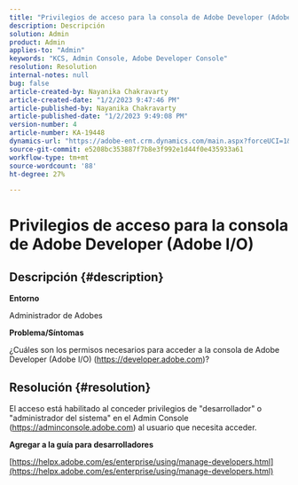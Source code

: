 ```yaml
---
title: "Privilegios de acceso para la consola de Adobe Developer (Adobe I/O)"
description: Descripción
solution: Admin
product: Admin
applies-to: "Admin"
keywords: "KCS, Admin Console, Adobe Developer Console"
resolution: Resolution
internal-notes: null
bug: false
article-created-by: Nayanika Chakravarty
article-created-date: "1/2/2023 9:47:46 PM"
article-published-by: Nayanika Chakravarty
article-published-date: "1/2/2023 9:49:08 PM"
version-number: 4
article-number: KA-19448
dynamics-url: "https://adobe-ent.crm.dynamics.com/main.aspx?forceUCI=1&pagetype=entityrecord&etn=knowledgearticle&id=99d6ec16-e78a-ed11-81ac-6045bd006c82"
source-git-commit: e5208bc353887f7b8e3f992e1d44f0e435933a61
workflow-type: tm+mt
source-wordcount: '88'
ht-degree: 27%

---
```


# Privilegios de acceso para la consola de Adobe Developer (Adobe I/O)

## Descripción {#description}


<b>Entorno</b>

Administrador de Adobes

<b>Problema/Síntomas</b>

¿Cuáles son los permisos necesarios para acceder a la consola de Adobe Developer (Adobe I/O) (https://developer.adobe.com)?


## Resolución {#resolution}


El acceso está habilitado al conceder privilegios de &quot;desarrollador&quot; o &quot;administrador del sistema&quot; en el Admin Console (https://adminconsole.adobe.com) al usuario que necesita acceder.

<b>Agregar a la guía para desarrolladores</b>

[https://helpx.adobe.com/es/enterprise/using/manage-developers.html](https://helpx.adobe.com/es/enterprise/using/manage-developers.html)
